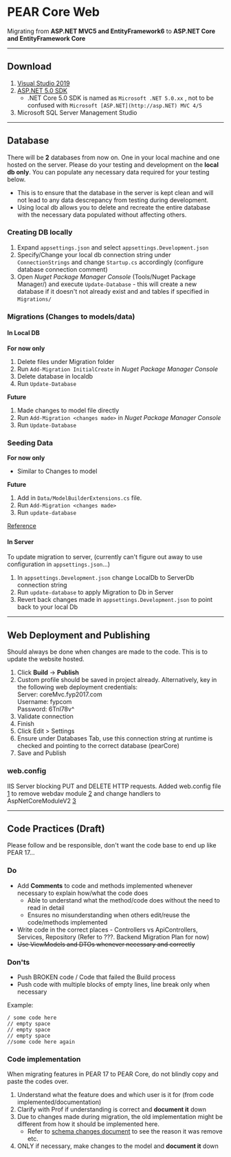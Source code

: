 # PEAR Core Web

Migrating from **ASP.NET MVC5 and EntityFramework6** to **ASP.NET Core and EntityFramework Core**

---

## Download
1. [Visual Studio 2019](https://visualstudio.microsoft.com/downloads/)
2. [ASP.NET 5.0 SDK](https://dotnet.microsoft.com/download/dotnet/5.0)
    - .NET Core 5.0 SDK is named as `Microsoft .NET 5.0.xx` , not to be confused with `Microsoft [ASP.NET](http://asp.NET) MVC 4/5`
3. Microsoft SQL Server Management Studio

---
## Database

There will be **2** databases from now on. One in your local machine and one hosted on the server. Please do your testing and development on the **local db only**. You can populate any necessary data required for your testing below. 

- This is to ensure that the database in the server is kept clean and will not lead to any data descrepancy from testing during development. 
- Using local db allows you to delete and recreate the entire database with the necessary data populated without affecting others.

### Creating DB locally

1. Expand `appsettings.json` and select `appsettings.Development.json`
2. Specify/Change your local db connection string under `ConnectionStrings` and change `Startup.cs` accordingly (configure database connection comment)
3. Open _Nuget Package Manager Console_ (Tools/Nuget Package Manager/) and execute `Update-Database` - this will create a new database if it doesn't not already exist and and tables if specified in `Migrations/`

### Migrations (Changes to models/data)

#### **In Local DB**
 **For now only**
1. Delete files under Migration folder
2. Run `Add-Migration InitialCreate` in _Nuget Package Manager Console_
3. Delete database in localdb
4. Run `Update-Database`

**Future**
1. Made changes to model file directly
2. Run `Add-Migration <changes made>`  in _Nuget Package Manager Console_
3. Run `Update-Database`

### Seeding Data

**For now only**
- Similar to Changes to model

**Future**
1. Add in  `Data/ModelBuilderExtensions.cs` file.
2. Run `Add-Migration <changes made>`
3. Run `update-database`

[Reference](https://docs.microsoft.com/en-us/ef/core/managing-schemas/migrations/?tabs=vs)

#### In Server
To update migration to server, (currently can't figure out away to use configuration in `appsettings.json`...) 

1. In `appsettings.Development.json` change LocalDb to ServerDb connection string
2. Run `update-database` to apply Migration to Db in Server 
3. Revert back changes made in `appsettings.Development.json` to point back to your local Db

---

## Web Deployment and Publishing

Should always be done when changes are made to the code. This is to update the website hosted.

1. Click **Build** -> **Publish**
2. Custom profile should be saved in project already. Alternatively, key in the following web deployment credentials: <br />
   Server: coreMvc.fyp2017.com <br />
   Username: fypcom <br />
   Password: 6Tnl78v^ <br />
3. Validate connection <br />
4. Finish
5. Click Edit > Settings
6. Ensure under Databases Tab, use this connection string at runtime is checked and pointing to the correct database (pearCore)
7. Save and Publish

### web.config

IIS Server blocking PUT and DELETE HTTP requests. Added web.config file [1](https://github.com/aspnet/IISIntegration/blob/4334fe19f29827d2a12830e0332164e991328076/samples/IISSample/web.config) to remove webdav module [2](https://github.com/aspnet/IISIntegration/issues/346) and change handlers to AspNetCoreModuleV2 [3](https://stackoverflow.com/questions/53943601/the-transformwebconfig-task-failed-unexpectedly-system-exception-the-accept)   

---

## Code Practices (Draft)

Please follow and be responsible, don't want the code base to end up like PEAR 17...

### Do
- Add **Comments** to code and methods implemented whenever necessary to explain how/what the code does
   - Able to understand what the method/code does without the need to read in detail
   - Ensures no misunderstanding when others edit/reuse the code/methods implemented
- Write code in the correct places - Controllers vs ApiControllers, Services, Repository (Refer to ???. Backend Migration Plan for now)
- ~~Use ViewModels and DTOs whenever necessary and correctly~~

### Don'ts
- Push BROKEN code / Code that failed the Build process
- Push code with multiple blocks of empty lines, line break only when necessary

Example:
``` 
/ some code here
// empty space
// empty space
// empty space
//some code here again
```

### Code implementation

When migrating features in PEAR 17 to PEAR Core, do not blindly copy and paste the codes over.

1. Understand what the feature does and which user is it for (from code implemented/documentation)
2. Clarify with Prof if understanding is correct and **document it** down
3. Due to changes made during migration, the old implementation might be different from how it should be implemented here. 
   - Refer to [schema changes document](https://docs.google.com/spreadsheets/d/1VWvd3oCGXYv7KyTkNP7MhcjpY3rZh22uvTnbq12LYbE/edit#gid=256273126) to see the reason it was remove etc.
4. ONLY if necessary, make changes to the model and **document it** down



